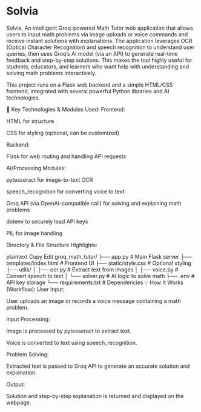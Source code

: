 <h1>Solvia</h1>

Solvia, An intelligent Groq-powered Math Tutor web application that allows users to input math problems via image uploads or voice commands and receive instant solutions with explanations. The application leverages OCR (Optical Character Recognition) and speech recognition to understand user queries, then uses Groq’s AI model (via an API) to generate real-time feedback and step-by-step solutions. This makes the tool highly useful for students, educators, and learners who want help with understanding and solving math problems interactively.

This project runs on a Flask web backend and a simple HTML/CSS frontend, integrated with several powerful Python libraries and AI technologies.

🔧 Key Technologies & Modules Used:
Frontend:

HTML for structure

CSS for styling (optional, can be customized)

Backend:

Flask for web routing and handling API requests

AI/Processing Modules:

pytesseract for image-to-text OCR

speech_recognition for converting voice to text

Groq API (via OpenAI-compatible call) for solving and explaining math problems

dotenv to securely load API keys

PIL for image handling

Directory & File Structure Highlights:

plaintext
Copy
Edit
groq_math_tutor/
├── app.py               # Main Flask server
├── templates/index.html # Frontend UI
├── static/style.css     # Optional styling
├── utils/
│   ├── ocr.py           # Extract text from images
│   ├── voice.py         # Convert speech to text
│   └── solver.py        # AI logic to solve math
├── .env                 # API key storage
└── requirements.txt     # Dependencies
💡 How It Works (Workflow):
User Input:

User uploads an image or records a voice message containing a math problem.

Input Processing:

Image is processed by pytesseract to extract text.

Voice is converted to text using speech_recognition.

Problem Solving:

Extracted text is passed to Groq API to generate an accurate solution and explanation.

Output:

Solution and step-by-step explanation is returned and displayed on the webpage.
